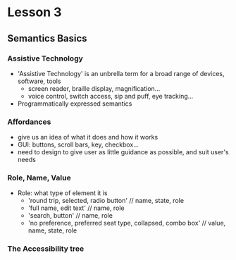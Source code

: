 # Lesson 3
## Semantics Basics

### Assistive Technology
* 'Assistive Technology' is an unbrella term for a broad range of devices, software, tools
  * screen reader, braille display, magnification...
  * voice control, switch access, sip and puff, eye tracking...
* Programmatically expressed semantics

### Affordances
* give us an idea of what it does and how it works
* GUI: buttons, scroll bars, key, checkbox...
* need to design to give user as little guidance as possible, and suit user's needs

### Role, Name, Value
* Role: what type of element it is
  * 'round trip, selected, radio button' // name, state, role
  * 'full name, edit text' // name, role
  * 'search, button' // name, role
  * 'no preference, preferred seat type, collapsed, combo box' // value, name, state, role

### The Accessibility tree
